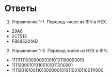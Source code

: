 # Ответы

1. Упражнение 1-1. Перевод чисел из BIN в HEX.

* 29A6
* 2C7513
* FB895301AD

2. Упражнение 1-2. Перевод чисел из HEX в BIN.

* 11111111000000001010101100000010
* 111100001010100101011000001
* 11110010100110100000010101100101100111000